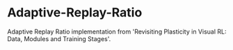 # Adaptive-Replay-Ratio
Adaptive Replay Ratio implementation from 'Revisiting Plasticity in Visual RL: Data, Modules and Training Stages'.
